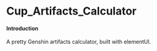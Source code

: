 # Cup_Artifacts_Calculator

#### Introduction
A pretty Genshin artifacts calculator, built with elementUI.
